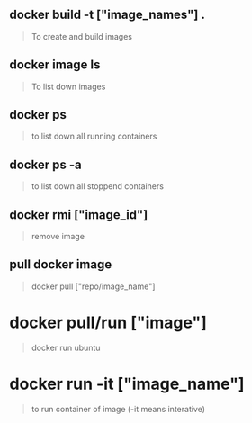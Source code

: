 ## docker build -t ["image_names"] .

> To create and build images

## docker image ls

> To list down images

## docker ps

> to list down all running containers

## docker ps -a

> to list down all stoppend containers

## docker rmi ["image_id"]

> remove image

## pull docker image

> docker pull ["repo/image_name"]

# docker pull/run ["image"]

> docker run ubuntu

# docker run -it ["image_name"]

> to run container of image (-it means interative)
